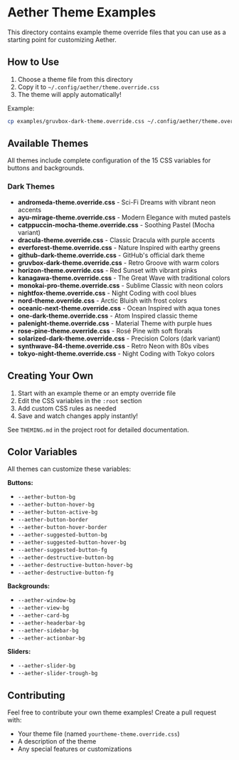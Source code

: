 # Aether Theme Examples

This directory contains example theme override files that you can use as a starting point for customizing Aether.

## How to Use

1. Choose a theme file from this directory
2. Copy it to `~/.config/aether/theme.override.css`
3. The theme will apply automatically!

Example:
```bash
cp examples/gruvbox-dark-theme.override.css ~/.config/aether/theme.override.css
```

## Available Themes

All themes include complete configuration of the 15 CSS variables for buttons and backgrounds.

### Dark Themes

- **andromeda-theme.override.css** - Sci-Fi Dreams with vibrant neon accents
- **ayu-mirage-theme.override.css** - Modern Elegance with muted pastels
- **catppuccin-mocha-theme.override.css** - Soothing Pastel (Mocha variant)
- **dracula-theme.override.css** - Classic Dracula with purple accents
- **everforest-theme.override.css** - Nature Inspired with earthy greens
- **github-dark-theme.override.css** - GitHub's official dark theme
- **gruvbox-dark-theme.override.css** - Retro Groove with warm colors
- **horizon-theme.override.css** - Red Sunset with vibrant pinks
- **kanagawa-theme.override.css** - The Great Wave with traditional colors
- **monokai-pro-theme.override.css** - Sublime Classic with neon colors
- **nightfox-theme.override.css** - Night Coding with cool blues
- **nord-theme.override.css** - Arctic Bluish with frost colors
- **oceanic-next-theme.override.css** - Ocean Inspired with aqua tones
- **one-dark-theme.override.css** - Atom Inspired classic theme
- **palenight-theme.override.css** - Material Theme with purple hues
- **rose-pine-theme.override.css** - Rosé Pine with soft florals
- **solarized-dark-theme.override.css** - Precision Colors (dark variant)
- **synthwave-84-theme.override.css** - Retro Neon with 80s vibes
- **tokyo-night-theme.override.css** - Night Coding with Tokyo colors

## Creating Your Own

1. Start with an example theme or an empty override file
2. Edit the CSS variables in the `:root` section
3. Add custom CSS rules as needed
4. Save and watch changes apply instantly!

See `THEMING.md` in the project root for detailed documentation.

## Color Variables

All themes can customize these variables:

**Buttons:**
- `--aether-button-bg`
- `--aether-button-hover-bg`
- `--aether-button-active-bg`
- `--aether-button-border`
- `--aether-button-hover-border`
- `--aether-suggested-button-bg`
- `--aether-suggested-button-hover-bg`
- `--aether-suggested-button-fg`
- `--aether-destructive-button-bg`
- `--aether-destructive-button-hover-bg`
- `--aether-destructive-button-fg`

**Backgrounds:**
- `--aether-window-bg`
- `--aether-view-bg`
- `--aether-card-bg`
- `--aether-headerbar-bg`
- `--aether-sidebar-bg`
- `--aether-actionbar-bg`

**Sliders:**
- `--aether-slider-bg`
- `--aether-slider-trough-bg`

## Contributing

Feel free to contribute your own theme examples! Create a pull request with:
- Your theme file (named `yourtheme-theme.override.css`)
- A description of the theme
- Any special features or customizations
